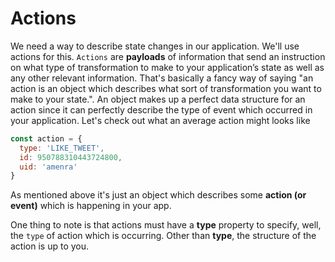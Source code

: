 # Actions

We need a way to describe state changes in our application. We'll use actions for this. `Actions` are **payloads** of information that send an instruction on what type of transformation to make to your application’s state as well as any other relevant information. That's basically a fancy way of saying "an action is an object which describes what sort of transformation you want to make to your state.". An object makes up a perfect data structure for an action since it can perfectly describe the type of event which occurred in your application. Let's check out what an average action might looks like

```javascript
const action = {
  type: 'LIKE_TWEET',
  id: 950788310443724800,
  uid: 'amenra'
}
```
As mentioned above it's just an object which describes some **action (or event)** which is happening in your app.

One thing to note is that actions must have a **type** property to specify, well, the `type` of action which is occurring. Other than **type**, the structure of the action is up to you.
